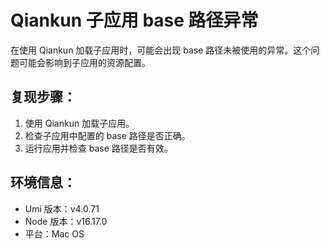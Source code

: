 # Qiankun 子应用 base 路径异常

在使用 Qiankun 加载子应用时，可能会出现 base 路径未被使用的异常。这个问题可能会影响到子应用的资源配置。

## 复现步骤：

1. 使用 Qiankun 加载子应用。
2. 检查子应用中配置的 base 路径是否正确。
3. 运行应用并检查 base 路径是否有效。

## 环境信息：

- Umi 版本：v4.0.71
- Node 版本：v16.17.0
- 平台：Mac OS
